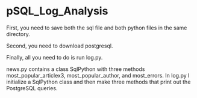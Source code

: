 # pSQL_Log_Analysis

First, you need to save both the sql file and both python files in the same
directory.

Second, you need to download postgresql.

Finally, all you need to do is run log.py.

news.py contains a class SqlPython with three methods most_popular_articlex3,
most_popular_author, and most_errors. In log.py I initialize a SqlPython class
and then make three methods that print out the PostgreSQL queries. 
